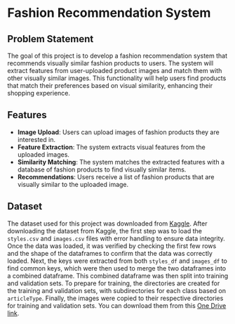 # Fashion Recommendation System

## Problem Statement
The goal of this project is to develop a fashion recommendation system that recommends visually similar fashion products to users. The system will extract features from user-uploaded product images and match them with other visually similar images. This functionality will help users find products that match their preferences based on visual similarity, enhancing their shopping experience.

## Features
- **Image Upload**: Users can upload images of fashion products they are interested in.
- **Feature Extraction**: The system extracts visual features from the uploaded images.
- **Similarity Matching**: The system matches the extracted features with a database of fashion products to find visually similar items.
- **Recommendations**: Users receive a list of fashion products that are visually similar to the uploaded image.

## Dataset
The dataset used for this project was downloaded from [Kaggle](https://www.kaggle.com/datasets/paramaggarwal/fashion-product-images-dataset?resource=download). After downloading the dataset from Kaggle, the first step was to load the `styles.csv` and `images.csv` files with error handling to ensure data integrity. Once the data was loaded, it was verified by checking the first few rows and the shape of the dataframes to confirm that the data was correctly loaded. Next, the keys were extracted  from both `styles_df` and `images_df` to find common keys, which were then used to merge the two dataframes into a combined dataframe. This combined dataframe was then split into training and validation sets. To prepare for training, the directories are created for the training and validation sets, with subdirectories for each class based on `articleType`. Finally, the images were copied to their respective directories for training and validation sets. You can download them from this [One Drive link](https://jklujaipur-my.sharepoint.com/:f:/g/personal/prachikhandelwal_jklu_edu_in/EuRTpIkqs6NLk3YQCjeFVlQBeKpHlILKJkoopBKtHlA4cg?e=02JImN).